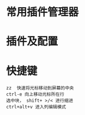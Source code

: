 # 常用插件管理器

# 插件及配置

# 快捷键
```code
zz  快速将光标移动到屏幕的中央
ctrl-e 向上移动光标所在行
选中块， shift+ >/< 进行缩进
ctrl+alt+v 进入列编辑模式
```

